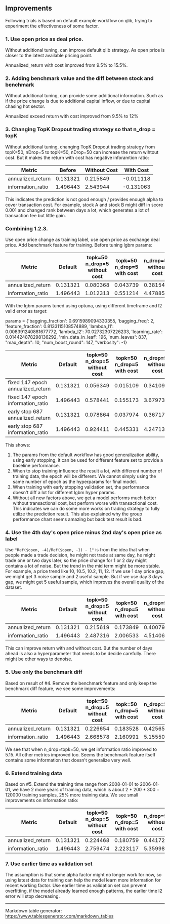 ## Improvements

Following trials is based on default example workflow on qlib, trying to experiment the effectiveness of some factor.

### 1. Use open price as deal price.
Without additional tuning, can improve default qlib strategy. As open price is closer to the latest available pricing point.

Annualized_return with cost improved from 9.5% to 15.5%.

### 2. Adding benchmark value and the diff between stock and benchmark
Without additional tuning, can provide some additional information. Such as if the price change is due to additional capital inflow, or due to capital chasing hot sector. 

Annualized exceed return with cost improved from 9.5% to 12%

### 3. Changing TopK Dropout trading strategy so that n_drop = topK
Without additional tuning, changing TopK Dropout trading strategy from topK=50, nDrop=5 to topK=50, nDrop=50 can increase the return wihtout cost. But it makes the return with cost has negative inforamtion ratio:

| Metric            | Before   | Without Cost | With Cost |
|-------------------|----------|--------------|-----------|
| annualized_return | 0.131321 | 0.215849     | -0.011118 |
| information_ratio | 1.496443 | 2.543944     | -0.131063 |

This indicates the prediction is not good enough / provides enough alpha to cover transaction cost. For example, stock A and stock B might diff in score 0.001 and changed rank between days a lot, which generates a lot of transaction fee but little gain.


### Combining 1.2.3.
Use open price change as training label, use open price as exchange deal price. Add benchmark feature for training. Before tuning lgbm params:

| Metric            | Default  | topk=50 n_drop=5 without cost | topk=50 n_drop=5 with cost | n_drop=50 without cost | n_drop=50 with cost |
|-------------------|----------|-------------------------------|----------------------------|------------------------|---------------------|
| annualized_return | 0.131321 | 0.080368                      | 0.043739                   | 0.381549               | 0.114158            |
| information_ratio | 1.496443 | 1.012313                      | 0.551214                   | 4.478850               | 1.336372            |

With the lgbm params tuned using optuna, using different timeframe and l2 valid error as target:

params = {'bagging_fraction': 0.6915989094330355, 'bagging_freq': 2, 'feature_fraction': 0.8133115108574889, 
              'lambda_l1': 0.008391240881677772, 'lambda_l2': 70.02732307226233, 'learning_rate': 0.014424878298136292, 
              'min_data_in_leaf': 196, 'num_leaves': 837, "max_depth": 10, "num_boost_round": 147, "verbosity": -1}

| Metric                        | Default  | topk=50 n_drop=5 without cost | topk=50 n_drop=5 with cost | n_drop=50 without cost | n_drop=50 with cost |
|-------------------------------|----------|-------------------------------|----------------------------|------------------------|---------------------|
| fixed 147 epoch annualized_return | 0.131321 | 0.056349                      | 0.015109                   | 0.341092               | 0.089175            |
| fixed 147 epoch information_ratio | 1.496443 | 0.578441                      | 0.155173                   | 3.679739               | 0.961535            |
| early stop 687 annualized_return  | 0.131321 | 0.078864                      | 0.037974                   | 0.367172               | 0.107527            |
| early stop 687 information_ratio  | 1.496443 | 0.924411                      | 0.445331                   | 4.247130               | 1.241823            |

This shows:
1. The params from the default workflow has good generalization ability, using early stopping, it can be used for different feature set to provide a baseline performance.
2. When to stop training influence the result a lot, with different number of training data, the epoch will be different. We cannot simply using the same number of epoch as the hyperparams for final model.
3. When training with early stopping validation set, the performance doesn't diff a lot for different lgbm hyper params.
4. Without all new factors above, we get a model performs much better without transactional cost, but perform worse with transactional cost. This indicates we can do some more works on trading strategy to fully utilize the prediction result. This also explained why the group performance chart seems amazing but back test result is bad.

### 4. Use the 4th day's open price minus 2nd day's open price as label

Use `"Ref($open, -4)/Ref($open, -1) - 1"` is from the idea that when people made a trade decision, he might not trade at same day, he might trade one or two days later, so the price change for 1 or 2 day might contains a lot of noise. But the trend in the mid term might be more stable. For example, a price trend like 10, 10.5, 10.2, 11, 12. If we use 1 day price gap, we might get 3 noise sample and 2 useful sample. But if we use day 3 days gap, we might get 5 useful sample, which improves the overall quality of the dataset.

| Metric            | Default  | topk=50 n_drop=5 without cost | topk=50 n_drop=5 with cost | n_drop=50 without cost | n_drop=50 with cost |
|-------------------|----------|-------------------------------|----------------------------|------------------------|---------------------|
| annualized_return | 0.131321 | 0.215619                      | 0.173849                   | 0.400793               | 0.197793            |
| information_ratio | 1.496443 | 2.487316                      | 2.006533                   | 4.514065               | 2.222820            |

This can improve return with and without cost. But the number of days ahead is also a hyperparameter that needs to be decide carefully. There might be other ways to denoise.

### 5. Use only the benchmark diff

Based on result of #4. Remove the benchmark feature and only keep the benchmark diff feature, we see some improvements:

| Metric            | Default  | topk=50 n_drop=5 without cost | topk=50 n_drop=5 with cost | n_drop=50 without cost | n_drop=50 with cost |
|-------------------|----------|-------------------------------|----------------------------|------------------------|---------------------|
| annualized_return | 0.131321 | 0.226654                      | 0.183528                   | 0.425658               | 0.218427            |
| information_ratio | 1.496443 | 2.668578                      | 2.160991                   | 5.155509               | 2.641912            |

We see that when n_drop=topk=50, we get information ratio improved to 5.15. All other metrics improved too. Seems the benchmark feature itself contains some information that doesn't generalize very well.

### 6. Extend training data

Based on #5. Extend the training time range from 2008-01-01 to 2006-01-01, we have 2 more years of training data, which is about 2 * 200 * 300 = 120000 training samples, 25% more training data. We see small improvements on information ratio:

| Metric            | Default  | topk=50 n_drop=5 without cost | topk=50 n_drop=5 with cost | n_drop=50 without cost | n_drop=50 with cost |
|-------------------|----------|-------------------------------|----------------------------|------------------------|---------------------|
| annualized_return | 0.131321 | 0.224468                      | 0.180759                   | 0.441722               | 0.235599            |
| information_ratio | 1.496443 | 2.759474                      | 2.223117                   | 5.359988               | 2.860284            |

### 7. Use earlier time as validation set

The assumption is that some alpha factor might no longer work for now, so using latest data for training can help the model learn more information for recent working factor. Use earlier time as validation set can prevent overfitting, if the model already learned enough patterns, the earlier time l2 error will stop decreasing.



---

Markdown table generator: https://www.tablesgenerator.com/markdown_tables
